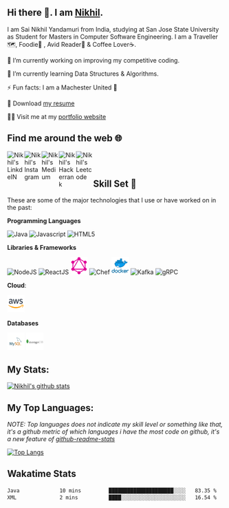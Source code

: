 ## Hi there 👋. I am [Nikhil](https://sainikhilyandamuri.com).

I am Sai Nikhil Yandamuri from India, studying at San Jose State University as Student for Masters in Computer Software Engineering. I am a Traveller:world_map:, Foodie:curry: , Avid Reader:open_book: & Coffee Lover:coffee:.

🔭 I’m currently working on improving my competitive coding.

🌱 I’m currently learning Data Structures & Algorithms.

<!--
💼 I'm looking for software internship opportunities starting Spring 2022.
-->
⚡ Fun facts: I am a Machester United :imp:

<!--
:books: Presently reading [Turning Points: A Journey Through Challenges](https://www.amazon.com/Turning-Points-Journey-Through-Challanges/dp/9350293471)
-->
:paperclip: Download [my resume](https://drive.google.com/file/d/1SB_zAhSorrUo7qiQjwlDvd8KKq3LRq8g/view?usp=sharing)

👨‍💻 Visit me at my [portfolio website](https://sainikhilyandamuri.com)

## Find me around the web :globe_with_meridians:
<a href="https://www.linkedin.com/in/sai-nikhil-y/">
  <img align="left" alt="Nikhil's LinkdeIN" width="40px" src="https://cdn1.iconfinder.com/data/icons/logotypes/32/square-linkedin-512.png" />
</a>

<a href="https://www.instagram.com/boberdocasslo/">
  <img align="left" alt="Nikhil's Instagram" width="40px" src="https://cdn3.iconfinder.com/data/icons/2018-social-media-logotypes/1000/2018_social_media_popular_app_logo_instagram-512.png" />
</a>

<a href="https://medium.com/@nikhi.yandamuri">
  <img align="left" alt="Nikhil's Medium" width="40px" src="https://cdn1.iconfinder.com/data/icons/social-media-circle-7/512/Circled_Medium_svg5-256.png" />
</a>

<a href="https://www.hackerrank.com/sainikhily">
  <img align="left" alt="Nikhil's Hackerrank" width="40px" src="https://cdn4.iconfinder.com/data/icons/logos-and-brands/512/160_Hackerrank_logo_logos-256.png" />
</a>

<a href="https://leetcode.com/sainikhily/">
  <img align="left" alt="Nikhil's Leetcode" width="40px" src="https://upload.wikimedia.org/wikipedia/commons/1/19/LeetCode_logo_black.png" />
</a>

<br />
<br />

## Skill Set :muscle:

These are some of the major technologies that I use or have worked on in the past:

**Programming Languages**

<img title="Java" alt="Java" width="40px" src="https://cdn4.iconfinder.com/data/icons/logos-and-brands/512/181_Java_logo_logos-1024.png"> <img title="Javascript" alt="Javascript" width="40px" src="https://cdn2.iconfinder.com/data/icons/designer-skills/128/code-programming-javascript-software-develop-command-language-512.png"> <img title="html5" alt="HTML5" width="40px" src="https://cdn2.iconfinder.com/data/icons/social-icon-3/512/social_style_3_html5-512.png">

**Libraries & Frameworks**

<img title="nodejs" alt="NodeJS" width="40px" src="https://cdn4.iconfinder.com/data/icons/logos-3/456/nodejs-new-pantone-black-512.png"> <img title="reactjs" alt="ReactJS" width="40px" src="https://cdn4.iconfinder.com/data/icons/logos-3/600/React.js_logo-512.png"> <img title="graphql" alt="GraphQL" width="40px" src="https://raw.githubusercontent.com/github/explore/master/topics/graphql/graphql.png"> <img title="Chef" alt="Chef" width="40px" src="https://chef-software.gallerycdn.vsassets.io/extensions/chef-software/vsts-chef-tasks/1.6.29/1606590211412/Microsoft.VisualStudio.Services.Icons.Default"> <img title="Docker" alt="Docker" width="40px" src="https://raw.githubusercontent.com/github/explore/master/topics/docker/docker.png"> <img title="Kafka" alt="Kafka" width="40px" src="https://www.zdnet.com/a/hub/i/r/2018/07/13/93218cd5-cfd9-4b10-bd28-1cc71a7275bc/resize/370xauto/996ca4ee0ff595281053298f3fe74ccc/kafka-logo.png"> <img title="gRPC" alt="gRPC" width="40px" src="https://pbs.twimg.com/media/E5_ennNXsAMzk86.png:large">


**Cloud**:

<img title="AWS" alt="AWS" width="40px" src="https://raw.githubusercontent.com/github/explore/main/topics/aws/aws.png">

**Databases**

<img title="MySQL" alt="MySQL" width="40px" src="https://raw.githubusercontent.com/github/explore/master/topics/mysql/mysql.png"> <img title="MongoDB" alt="MongoDB" width="40px" src="https://raw.githubusercontent.com/github/explore/master/topics/mongodb/mongodb.png">

## My Stats:

[![Nikhil's github stats](https://github-readme-stats.vercel.app/api?username=sainikhilyandamuri&show_icons=true&theme=vision-friendly-dark&include_all_commits=true&count_private=true)](https://github.com/anuraghazra/github-readme-stats)

## My Top Languages:

*NOTE: Top languages does not indicate my skill level or something like that, it's a github metric of which languages i have the most code on github, it's a new feature of [github-readme-stats](https://github.com/anuraghazra/github-readme-stats)*

[![Top Langs](https://github-readme-stats.vercel.app/api/top-langs/?username=sainikhilyandamuri&layout=compact&theme=vision-friendly-dark)](https://github.com/anuraghazra/github-readme-stats)

<!--
[![willianrod's wakatime stats](https://github-readme-stats.vercel.app/api/wakatime?username=@sainikhilyandamuri&v=2)](https://github.com/anuraghazra/github-readme-stats)
-->
<!--
<img align="left" alt="Nikhil's Wakatime" height="400px" src="https://wakatime.com/share/@sainikhilyandamuri/495a67f1-1caf-4a8f-96bd-2a8f1dac2619.svg" />
-->

## Wakatime Stats
<!--
<img title="OS" alt="OS" width="400px" src="https://wakatime.com/share/@sainikhilyandamuri/6694725b-0a5c-4c80-ae0e-0ff2e6af8950.svg">
<img title="OS" alt="OS" width="400px" src="https://wakatime.com/share/@sainikhilyandamuri/ce6e9b73-b103-4e27-a54a-52d7bcec2089.svg">
<img title="OS" alt="OS" width="400px" src="https://wakatime.com/share/@sainikhilyandamuri/396991db-b387-47de-a741-69e4e25b4f0a.svg">
-->

<!--START_SECTION:waka-->
```text
Java             10 mins         █████████████████████░░░░   83.35 % 
XML              2 mins          ████░░░░░░░░░░░░░░░░░░░░░   16.54 % 
```
<!--END_SECTION:waka-->

